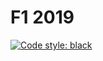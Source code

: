 # F1 2019

[![Code style: black](https://img.shields.io/badge/code%20style-black-000000.svg?style=for-the-badge)](https://github.com/psf/black)
